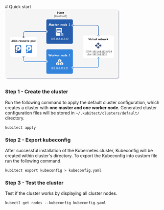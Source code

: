 <div markdown="1" class="text-center">
# Quick start
</div>

<div markdown="1" class="text-justify">

<div class="text-center">
  <img
    class="mobile-w-100"
    src="/assets/images/topology-1m1w-arch.png" 
    alt="Architecture of the cluster with one master and one worker node"
    width="75%">
</div>

### Step 1 - Create the cluster

Run the following command to apply the default cluster configuration, which creates a cluster with **one master and one worker node**.
Generated cluster configuration files will be stored in `~/.kubitect/clusters/default/` directory.


```
kubitect apply
```

### Step 2 - Export kubeconfig
<div class="text-justify">
  After successful installation of the Kubernetes cluster, Kubeconfig will be created within cluster's directory.
  To export the Kubeconfig into custom file run the following command.
</div>

```
kubitect export kubeconfig > kubeconfig.yaml
```

### Step 3 - Test the cluster

<div class="text-justify">
  Test if the cluster works by displaying all cluster nodes.
</div>

```
kubectl get nodes --kubeconfig kubeconfig.yaml
```

</div>